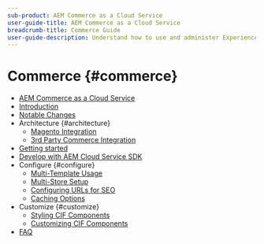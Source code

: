 ```yaml
---
sub-product: AEM Commerce as a Cloud Service
user-guide-title: AEM Commerce as a Cloud Service
breadcrumb-title: Commerce Guide
user-guide-description: Understand how to use and administer Experience Manager Commerce as a Cloud Service.
---
```


# Commerce {#commerce}

+ [AEM Commerce as a Cloud Service](/help/commerce-cloud/home.md)
+ [Introduction](overview.md)
+ [Notable Changes](changes.md)
+ Architecture {#architecture}
  + [Magento Integration](architecture/magento.md)
  + [3rd Party Commerce Integration](architecture/third-party.md)
+ [Getting started](getting-started.md)
+ [Develop with AEM Cloud Service SDK](develop.md)
+ Configure {#configure}
    + [Multi-Template Usage](configuring/multi-template-usage.md)
    + [Multi-Store Setup](configuring/multi-store-setup.md)
    + [Configuring URLs for SEO](configuring/advanced-url-configuration.md)
    + [Caching Options](configuring/caching.md)
+ Customize {#customize}
    + [Styling CIF Components](customizing/style-cif-component.md)
    + [Customizing CIF Components](customizing/customize-cif-components.md)
+ [FAQ](faq.md)
